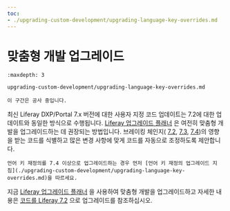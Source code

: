 ```yaml
---
toc:
- ./upgrading-custom-development/upgrading-language-key-overrides.md
---
```

# 맞춤형 개발 업그레이드

```{toctree}
:maxdepth: 3

upgrading-custom-development/upgrading-language-key-overrides.md
```

```{note}
이 구간은 공사 중입니다.
```

최신 Liferay DXP/Portal 7.x 버전에 대한 사용자 지정 코드 업데이트는 7.2에 대한 업데이트와 동일한 방식으로 수행됩니다. [Liferay 업그레이드 플래너](https://help.liferay.com/hc/ko/articles/360029147451-Liferay-Upgrade-Planner) 은 여전히 맞춤형 개발을 업그레이드하는 데 권장되는 방법입니다. 브레이킹 체인지( [7.2](../../liferay-internals/reference/7-2-breaking-changes.md), [7.3](../../liferay-internals/reference/7-3-breaking-changes.md), [7.4](../../liferay-internals/reference/7-4-breaking-changes.md))의 영향을 받는 코드를 식별하고 많은 변경 사항에 맞게 코드를 자동으로 조정하도록 제안합니다.

```{note}
언어 키 재정의를 7.4 이상으로 업그레이드하는 경우 먼저 [언어 키 재정의 업그레이드 지침](./upgrading-custom-development/upgrading-language-key-overrides.md)을 따르세요.
```

지금 [Liferay 업그레이드 플래너](https://help.liferay.com/hc/ko/articles/360029147451-Liferay-Upgrade-Planner) 을 사용하여 맞춤형 개발을 업그레이드하고 자세한 내용은 [코드를 Liferay 7.2](https://help.liferay.com/hc/ko/articles/360029316391-Introduction-to-Upgrading-Code-to-Liferay-DXP-7-2) 으로 업그레이드를 참조하십시오.